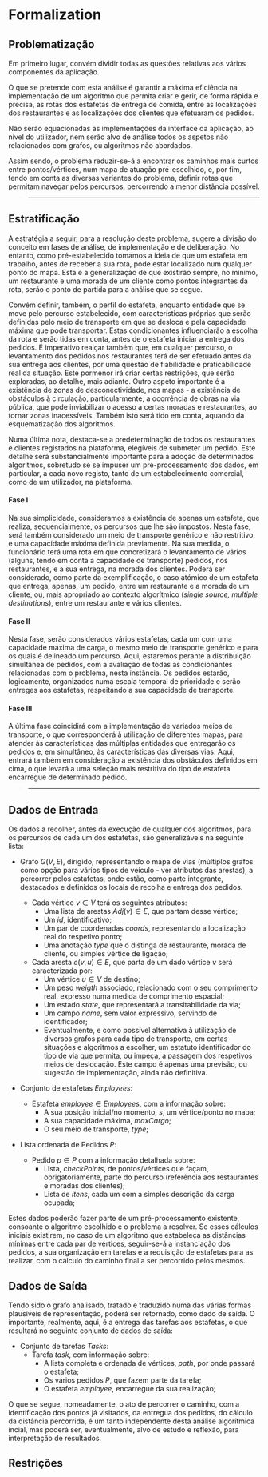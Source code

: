 # Formalization

Problematização
---------------

Em primeiro lugar, convém dividir todas as questões relativas aos vários componentes da aplicação. 

O que se pretende com esta análise é garantir a máxima eficiência na implementação de um algoritmo que permita criar e gerir, de forma rápida e precisa, as rotas dos estafetas de entrega de comida, entre as localizações dos restaurantes e as localizações dos clientes que efetuaram os pedidos. 

Não serão equacionadas as implementações da interface da aplicação, ao nível do utilizador, nem serão alvo de análise todos os aspetos não relacionados com grafos, ou algoritmos não abordados.

Assim sendo, o problema reduzir-se-á a encontrar os caminhos mais curtos entre pontos/vértices, num mapa de atuação pré-escolhido, e, por fim, tendo em conta as diversas variantes do problema, definir rotas que permitam navegar pelos percursos, percorrendo a menor distância possível.

>----------------------------------

Estratificação
--------------

A estratégia a seguir, para a resolução deste problema, sugere a divisão do conceito em fases de análise, de implementação e de deliberação. No entanto, como pré-estabelecido tomamos a ideia de que um estafeta em trabalho, antes de receber a sua rota, pode estar localizado num qualquer ponto do mapa. Esta e a generalização de que existirão sempre, no mínimo, um restaurante e uma morada de um cliente como pontos integrantes da rota, serão o ponto de partida para a análise que se segue.

Convém definir, também, o perfil do estafeta, enquanto entidade que se move pelo percurso estabelecido, com características próprias que serão definidas pelo meio de transporte em que se desloca e pela capacidade máxima que pode transportar. Estas condicionantes influenciarão a escolha da rota e serão tidas em conta, antes de o estafeta iniciar a entrega dos pedidos. 
É imperativo realçar também que, em qualquer percurso, o levantamento dos pedidos nos restaurantes terá de ser efetuado antes da sua entrega aos clientes, por uma questão de fiabilidade e praticabilidade real da situação. Este pormenor irá criar certas restrições, que serão exploradas, ao detalhe, mais adiante. 
Outro aspeto importante é a existência de zonas de desconectividade, nos mapas - a existência de obstáculos à circulação, particularmente, a ocorrência de obras na via pública, que pode inviabilizar o acesso a certas moradas e restaurantes, ao tornar zonas inacessíveis. Também isto será tido em conta, aquando da esquematização dos algoritmos.

Numa última nota, destaca-se a predeterminação de todos os restaurantes e clientes registados na plataforma, elegíveis de submeter um pedido. Este detalhe será substancialmente importante para a adoção de determinados algoritmos, sobretudo se se impuser um pré-processamento dos dados, em particular, a cada novo registo, tanto de um estabelecimento comercial, como de um utilizador, na plataforma.

#### Fase I

Na sua simplicidade, consideramos a existência de apenas um estafeta, que realiza, sequencialmente, os percursos que lhe são impostos. Nesta fase, será também considerado um meio de transporte genérico e não restritivo, e uma capacidade máxima definida previamente. Na sua medida, o funcionário terá uma rota em que concretizará o levantamento de vários (alguns, tendo em conta a capacidade de transporte) pedidos, nos restaurantes, e a sua entrega, na morada dos clientes. Poderá ser considerado, como parte da exemplificação, o caso atómico de um estafeta que entrega, apenas, um pedido, entre um restaurante e a morada de um cliente, ou, mais apropriado ao contexto algorítmico (*single source, multiple destinations*), entre um restaurante e vários clientes.

#### Fase II

Nesta fase, serão considerados vários estafetas, cada um com uma capacidade máxima de carga, o mesmo meio de transporte genérico e para os quais é delineado um percurso. Aqui, estaremos perante a distribuição simultânea de pedidos, com a avaliação de todas as condicionantes relacionadas com o problema, nesta instância. Os pedidos estarão, logicamente, organizados numa escala temporal de prioridade e serão entreges aos estafetas, respeitando a sua capacidade de transporte.

#### Fase III

A última fase coincidirá com a implementação de variados meios de transporte, o que corresponderá à utilização de diferentes mapas, para atender às características das múltiplas entidades que entregarão os pedidos e, em simultâneo, às características das diversas vias. Aqui, entrará também em consideração a existência dos obstáculos definidos em cima, o que levará a uma seleção mais restritiva do tipo de estafeta encarregue de determinado pedido.

>---------------------------------

Dados de Entrada
----------------

Os dados a recolher, antes da execução de qualquer dos algoritmos, para os percursos de cada um dos estafetas, são generalizáveis na seguinte lista:

* Grafo $G (V, E)$, dirigido, representando o mapa de vias (múltiplos grafos como opção para vários tipos de veículo - ver atributos das arestas), a percorrer pelos estafetas, onde estão, como parte integrante, destacados e definidos os locais de recolha e entrega dos pedidos.
  * Cada vértice $v \in V$ terá os seguintes atributos:
    * Uma lista de arestas $Adj(v) \in E$, que partam desse vértice;
    * Um $id$, identificativo;
    * Um par de coordenadas $coords$, representando a localização real do respetivo ponto;
    * Uma anotação $type$ que o distinga de restaurante, morada de cliente, ou simples vértice de ligação;
  * Cada aresta $e(v,u) \in E$, que parta de um dado vértice $v$ será caracterizada por:
    * Um vértice $u \in V$ de destino;
    * Um peso $weigth$ associado, relacionado com o seu comprimento real, expresso numa medida de comprimento espacial;
    * Um estado $state$, que representará a transitabilidade da via;
    * Um campo $name$, sem valor expressivo, servindo de identificador;
    * Eventualmente, e como possível alternativa à utilização de diversos grafos para cada tipo de transporte, em certas situações e algoritmos a escolher, um estatuto identificador do tipo de via que permita, ou impeça, a passagem dos respetivos meios de deslocação. Este campo é apenas uma previsão, ou sugestão de implementação, ainda não definitiva.

* Conjunto de estafetas $Employees$:
  * Estafeta $employee \in Employees$, com a informação sobre:
    * A sua posição inicial/no momento, $s$, um vértice/ponto no mapa;
    * A sua capacidade máxima, $maxCargo$;
    * O seu meio de transporte, $type$;

* Lista ordenada de Pedidos $P$:
  * Pedido $p \in P$ com a informação detalhada sobre:
    * Lista, $checkPoints$, de pontos/vértices que façam, obrigatoriamente, parte do percurso (referência aos restaurantes e moradas dos clientes);
    * Lista de $itens$, cada um com a simples descrição da carga ocupada;

Estes dados poderão fazer parte de um pré-processamento existente, consoante o algoritmo escolhido e o problema a resolver. Se esses cálculos iniciais existirem, no caso de um algoritmo que estabeleça as distâncias mínimas entre cada par de vértices, seguir-se-á a instanciação dos pedidos, a sua organização em tarefas e a requisição de estafetas para as realizar, com o cálculo do caminho final a ser percorrido pelos mesmos. 

Dados de Saída
--------------

Tendo sido o grafo analisado, tratado e traduzido numa das várias formas plausíveis de representação, poderá ser retornado, como dado de saída.
O importante, realmente, aqui, é a entrega das tarefas aos estafetas, o que resultará no seguinte conjunto de dados de saída:

* Conjunto de tarefas $Tasks$:
  * Tarefa $task$, com informação sobre:
    * A lista completa e ordenada de vértices, $path$, por onde passará o estafeta;
    * Os vários pedidos $P$, que fazem parte da tarefa;
    * O estafeta $employee$, encarregue da sua realização;

O que se segue, nomeadamente, o ato de percorrer o caminho, com a identificação dos pontos já visitados, da entregua dos pedidos, do cálculo da distância percorrida, é um tanto independente desta análise algorítmica incial, mas poderá ser, eventualmente, alvo de estudo e reflexão, para interpretação de resultados.

Restrições
---------

